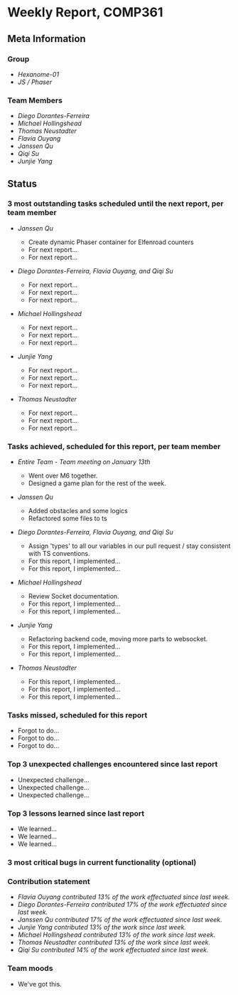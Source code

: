 # Weekly Report, COMP361

## Meta Information

### Group

 * *Hexanome-01*
 * *JS / Phaser*

### Team Members

 * *Diego Dorantes-Ferreira*
 * *Michael Hollingshead*
 * *Thomas Neustadter*
 * *Flavia Ouyang*
 * *Janssen Qu*
 * *Qiqi Su*
 * *Junjie Yang*

## Status

### 3 most outstanding tasks scheduled until the next report, per team member

* *Janssen Qu*
    * Create dynamic Phaser container for Elfenroad counters
    * For next report...
    * For next report...
    
* *Diego Dorantes-Ferreira, Flavia Ouyang, and Qiqi Su*
    * For next report...
    * For next report...
    * For next report...
 
 * *Michael Hollingshead*
    * For next report...
    * For next report...
    * For next report...
    
 * *Junjie Yang*
    * For next report...
    * For next report...
    * For next report...

 * *Thomas Neustadter*
    * For next report...
    * For next report...
    * For next report...


### Tasks achieved, scheduled for this report, per team member

* *Entire Team - Team meeting on January 13th*
    * Went over M6 together.
    * Designed a game plan for the rest of the week.

* *Janssen Qu*
    * Added obstacles and some logics
    * Refactored some files to ts
    
* *Diego Dorantes-Ferreira, Flavia Ouyang, and Qiqi Su*
    * Assign 'types' to all our variables in our pull request / stay consistent with TS conventions.
    * For this report, I implemented...
    * For this report, I implemented...
 
 * *Michael Hollingshead*
    * Review Socket documentation.
    * For this report, I implemented...
    * For this report, I implemented...
    
 * *Junjie Yang*
    * Refactoring backend code, moving more parts to websocket.
    * For this report, I implemented...
    * For this report, I implemented...

 * *Thomas Neustadter*
    * For this report, I implemented...
    * For this report, I implemented...
    * For this report, I implemented...

### Tasks missed, scheduled for this report

* Forgot to do...
* Forgot to do...
* Forgot to do...

### Top 3 unexpected challenges encountered since last report

* Unexpected challenge...
* Unexpected challenge...
* Unexpected challenge...

### Top 3 lessons learned since last report

* We learned...
* We learned...
* We learned...

### 3 most critical bugs in current functionality (optional)



### Contribution statement

 * *Flavia Ouyang contributed 13% of the work effectuated since last week.*
 * *Diego Dorantes-Ferreira contributed 17% of the work effectuated since last week.*
 * *Janssen Qu contributed 17% of the work effectuated since last week.*
 * *Junjie Yang contributed 13% of the work since last week.*
 * *Michael Hollingshead contributed 13% of the work since last week.*
 * *Thomas Neustadter contributed 13% of the work since last week.*
 * *Qiqi Su contributed 14% of the work effectuated since last week.*

### Team moods

 * We've got this.
